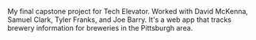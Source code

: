 My final capstone project for Tech Elevator. Worked with David McKenna, Samuel Clark, Tyler Franks, and Joe Barry. It's a web app that tracks brewery information for breweries in the Pittsburgh area.
